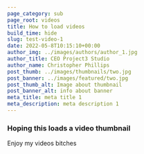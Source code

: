 ```yaml
---
page_category: sub
page_root: videos
title: How to load videos
build_time: hide
slug: test-video-1
date: 2022-05-8T10:15:10+00:00
author_img: ../images/authors/author_1.jpg
author_title: CEO Project3 Studio
author_name: Christopher Phillips
post_thumb: ../images/thumbnails/two.jpg
post_banner: ../images/featured/two.jpg
post_thumb_alt: Image about thumbnail
post_banner_alt: info about banner
meta_title: meta title 1
meta_description: meta description 1
---
```


### Hoping this loads a video thumbnail

Enjoy my videos bitches
